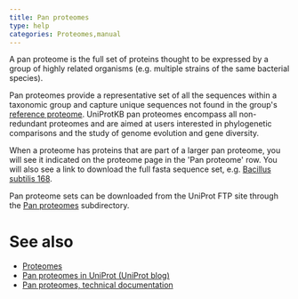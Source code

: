 ```yaml
---
title: Pan proteomes
type: help
categories: Proteomes,manual
---
```


A pan proteome is the full set of proteins thought to be expressed by a group of highly related organisms (e.g. multiple strains of the same bacterial species).

Pan proteomes provide a representative set of all the sequences within a taxonomic group and capture unique sequences not found in the group's [reference proteome](https://www.uniprot.org/help/reference_proteome). UniProtKB pan proteomes encompass all non-redundant proteomes and are aimed at users interested in phylogenetic comparisons and the study of genome evolution and gene diversity.

When a proteome has proteins that are part of a larger pan proteome, you will see it indicated on the proteome page in the 'Pan proteome' row. You will also see a link to download the full fasta sequence set, e.g. [Bacillus subtilis 168](https://www.uniprot.org/proteomes/UP000001570).

Pan proteome sets can be downloaded from the UniProt FTP site through the [Pan proteomes](https://ftp.ebi.ac.uk/pub/databases/uniprot/current_release/knowledgebase/pan_proteomes/) subdirectory.

# See also

-   [Proteomes](https://www.uniprot.org/proteomes)
-   [Pan proteomes in UniProt (UniProt blog)](https://insideuniprot.blogspot.com/2016/03/pan-proteomes-in-uniprot.html)
-   [Pan proteomes, technical documentation](https://proteininformationresource.org/rps/pp.shtml)

